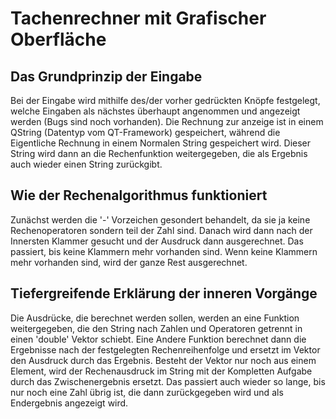 # Tachenrechner mit Grafischer Oberfläche

## Das Grundprinzip der Eingabe
Bei der Eingabe wird mithilfe des/der vorher gedrückten Knöpfe festgelegt, welche Eingaben als nächstes überhaupt angenommen und angezeigt werden (Bugs sind noch vorhanden). Die Rechnung zur anzeige ist in einem QString (Datentyp vom QT-Framework) gespeichert, während die Eigentliche Rechnung in einem Normalen String gespeichert wird. Dieser String wird dann an die Rechenfunktion weitergegeben, die als Ergebnis auch wieder einen String zurückgibt.

## Wie der Rechenalgorithmus funktioniert
Zunächst werden die '-' Vorzeichen gesondert behandelt, da sie ja keine Rechenoperatoren sondern teil der Zahl sind. Danach wird dann nach der Innersten Klammer gesucht und der Ausdruck dann ausgerechnet. Das passiert, bis keine Klammern mehr vorhanden sind. Wenn keine Klammern mehr vorhanden sind, wird der ganze Rest ausgerechnet.

## Tiefergreifende Erklärung der inneren Vorgänge
Die Ausdrücke, die berechnet werden sollen, werden an eine Funktion weitergegeben, die den String nach Zahlen und Operatoren getrennt in einen 'double' Vektor schiebt.
Eine Andere Funktion berechnet dann die Ergebnisse nach der festgelegten Rechenreihenfolge und ersetzt im Vektor den Ausdruck durch das Ergebnis. Besteht der Vektor nur noch aus einem Element, wird der Rechenausdruck im String mit der Kompletten Aufgabe durch das Zwischenergebnis ersetzt.
Das passiert auch wieder so lange, bis nur noch eine Zahl übrig ist, die dann zurückgegeben wird und als Endergebnis angezeigt wird.
